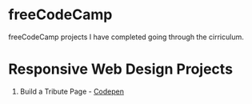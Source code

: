 # freeCodeCamp
freeCodeCamp projects I have completed going through the cirriculum.

# Responsive Web Design Projects
1. Build a Tribute Page - [Codepen](https://codepen.io/radcircles10/full/wvJjaRv)
